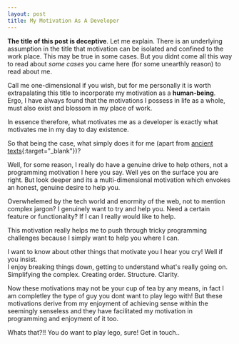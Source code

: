 ```yaml
---
layout: post
title: My Motivation As A Developer
---
```


**The title of this post is deceptive**. Let me explain. There is an underlying assumption in the title that motivation can be isolated and confined to the work place. This may be true in some cases. But you didnt come all this way to read about *some cases* you came here (for some unearthly reason) to read about me.

Call me one-dimensional if you wish, but for me personally it is worth extrapalating this title to incorporate my motivation as a **human-being**. Ergo, I have always found that the motivations I possess in life as a whole, must also exist and blossom in my place of work.

In essence therefore, what motivates me as a developer is exactly what motivates me in my day to day existence.

So that being the case, what simply does it for me (apart from [ancient texts](https://samibirnbaum.com/2017/09/25/how-i-ended-up-here.html#ancient){:target="_blank"})?

Well, for some reason, I really do have a genuine drive to help others, not a programming motivation I here you say. Well yes on the surface you are right. But look deeper and its a multi-dimensional motivation which envokes an honest, genuine desire to help you.

Overwhelemed by the tech world and enormity of the web, not to mention complex jargon? I genuinely want to try and help you. Need a certain feature or functionality? If I can I really would like to help.

This motivation really helps me to push through tricky programming challenges because I simply want to help you where I can.

I want to know about other things that motivate you I hear you cry! Well if you insist.<br/>
I enjoy breaking things down, getting to understand what's really going on. Simplifying the complex. Creating order. Structure. Clarity.

Now these motivations may not be your cup of tea by any means, in fact I am completley the type of guy you dont want to play lego with! But these motivations derive from my enjoyment of achieving sense within the seemingly senseless and they have facilitated my motivation in programming and enjoyment of it too.

Whats that?!! You do want to play lego, sure! Get in touch..